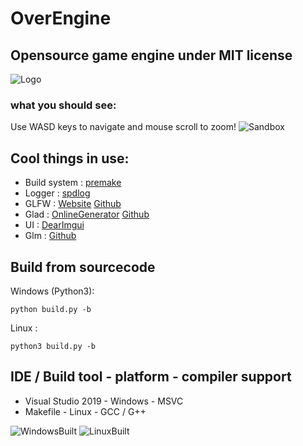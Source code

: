 # OverEngine
## Opensource game engine under MIT license

![Logo](https://repository-images.githubusercontent.com/246120634/f6e9f080-a288-11ea-9a12-502646520a32)

### what you should see:
Use WASD keys to navigate and mouse scroll to zoom!
![Sandbox](https://user-images.githubusercontent.com/53635046/84876410-70ad1700-b09c-11ea-9e07-3468256ea76c.PNG)

## Cool things in use:
* Build system : [premake](https://github.com/premake/premake-core)
* Logger : [spdlog](https://github.com/gabime/spdlog)
* GLFW : [Website](https://www.glfw.org/) [Github](https://github.com/glfw/GLFW)
* Glad : [OnlineGenerator](https://glad.dav1d.de/) [Github](https://github.com/Dav1dde/glad)
* UI : [DearImgui](https://github.com/ocornut/imgui)
* Glm : [Github](https://github.com/g-truc/glm)

## Build from sourcecode
Windows (Python3):
```
python build.py -b
```

Linux :
```
python3 build.py -b
```

## IDE / Build tool - platform - compiler support
* Visual Studio 2019 - Windows - MSVC
* Makefile - Linux - GCC / G++

![WindowsBuilt](https://img.shields.io/badge/Windows-built-green?logo=windows)
![LinuxBuilt](https://img.shields.io/badge/Linux-built-green?logo=Linux)
